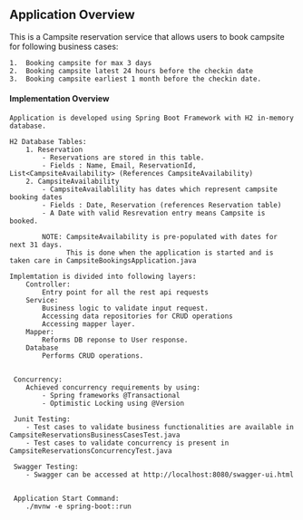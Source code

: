 <h2>Application Overview</h2>
This is a Campsite reservation service that allows users to book campsite for following business cases:

    1.  Booking campsite for max 3 days
    2.  Booking campsite latest 24 hours before the checkin date
    3.  Booking campsite earliest 1 month before the checkin date.
    
<h4> Implementation Overview </h4>
   
    Application is developed using Spring Boot Framework with H2 in-memory database.
    
    H2 Database Tables:
        1. Reservation
            - Reservations are stored in this table.
            - Fields : Name, Email, ReservationId, List<CampsiteAvailability> (References CampsiteAvailability)
        2. CampsiteAvailability
            - CampsiteAvailablility has dates which represent campsite booking dates
            - Fields : Date, Reservation (references Reservation table)
            - A Date with valid Resrevation entry means Campsite is booked.
            
            NOTE: CampsiteAvailability is pre-populated with dates for next 31 days. 
                  This is done when the application is started and is taken care in CampsiteBookingsApplication.java
    
    Implemtation is divided into following layers:
        Controller:
            Entry point for all the rest api requests
        Service:
            Business logic to validate input request. 
            Accessing data repositories for CRUD operations
            Accessing mapper layer.
        Mapper:
            Reforms DB reponse to User response.
        Database
            Performs CRUD operations.
            
            
     Concurrency:
        Achieved concurrency requirements by using:
            - Spring frameworks @Transactional
            - Optimistic Locking using @Version
            
     Junit Testing:
        - Test cases to validate business functionalities are available in CampsiteReservationsBusinessCasesTest.java
        - Test cases to validate concurrency is present in  CampsiteReservationsConcurrencyTest.java
        
     Swagger Testing:
        - Swagger can be accessed at http://localhost:8080/swagger-ui.html
        
        
     Application Start Command:
        ./mvnw -e spring-boot::run
        
            
        
        
